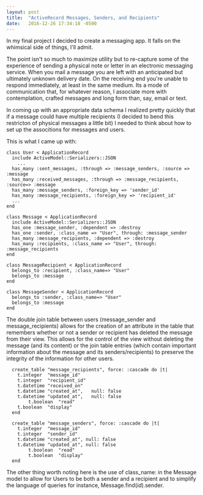 ```yaml
---
layout: post
title:  "ActiveRecord Messages, Senders, and Recipients"
date:   2016-12-26 17:34:18 -0500
---
```



In my final project I decided to create a messaging app. It falls on the whimsical side of things, I'll admit.  

The point isn't so much to maximize utility but to re-capture some of the experience of sending a physical note or letter in an electronic messaging service. When you mail a message you are left with an anticipated but ultimately unknown delivery date. On the receiving end you're unable to respond immediately, at least in the same medium. Its a mode of communication that, for whatever reason, I associate more with contemplation, crafted messages and long form than, say, email or text.  

In coming up with an appropriate data schema I realized pretty quickly that if a message could have multiple recipients (I decided to bend this restricton of physical messages a little bit) I needed to think about how to set up the associtions for  messages and users. 

This is what I came up with:

```
class User < ApplicationRecord
  include ActiveModel::Serializers::JSON
	...
  has_many :sent_messages, :through => :message_senders, :source => :message
  has_many :received_messages, :through => :message_recipients, :source=> :message
  has_many :message_senders, :foreign_key => 'sender_id'
  has_many :message_recipients, :foreign_key => 'recipient_id'
  ...
end

class Message < ApplicationRecord
  include ActiveModel::Serializers::JSON
  has_one :message_sender, :dependent => :destroy
  has_one :sender, :class_name => "User", through: :message_sender
  has_many :message_recipients, :dependent => :destroy
  has_many :recipients, :class_name => "User", through: :message_recipients
end

class MessageRecipient < ApplicationRecord
  belongs_to :recipient, :class_name=> "User"
  belongs_to :message
end

class MessageSender < ApplicationRecord
  belongs_to :sender, :class_name=> "User"
  belongs_to :message
end

```

The double join table between users (message_sender and message_recipients) allows for the creation of an attribute in the table that remembers whether or not a sender or recipient has deleted the message from their view. This allows for the control of the view without deleting the message (and its content) or the join table entries (which contain important information about the message and its senders/recipients) to preserve the integrity of the information for other users.

```
  create_table "message_recipients", force: :cascade do |t|
    t.integer  "message_id"
    t.integer  "recipient_id"
    t.datetime "received_on"
    t.datetime "created_at",   null: false
    t.datetime "updated_at",   null: false  
		t.boolean  "read"  
    t.boolean  "display"
  end

  create_table "message_senders", force: :cascade do |t|
    t.integer  "message_id"
    t.integer  "sender_id"
    t.datetime "created_at", null: false
    t.datetime "updated_at", null: false  
		t.boolean  "read"  
		t.boolean  "display"
  end
```

The other thing worth noting here is the use of class_name: in the Message model to allow for Users to be both a sender and a recipient and to simplify the language of queries for instance, Message.find(_id_).sender. 

